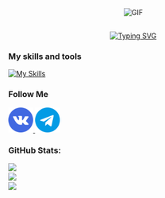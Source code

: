 <div id="header" style="text-align: center; margin-bottom: 20px;">
  <img 
    src="https://media.giphy.com/media/OwK8oFeh9C46Y/giphy.gif?cid=ecf05e47p5xsacestt011a6uzo720zvvlptai2ljv4mmh083&ep=v1_gifs_search&rid=giphy.gif&ct=g" 
    width="200" 
    alt="GIF" 
    style="margin-bottom: 10px;">
</div>

 <div class = "a" style="text-align: center">
 <a href="https://git.io/typing-svg"><img src="https://readme-typing-svg.demolab.com?font=Fira+Code&weight=450&size=30&duration=3000&pause=2500&color=6D9FFF&background=36FFF600&center=true&vCenter=true&width=900&lines=Hi,+call+me+NaoNao,+it's+more+convenient;А+student+of+applied+computer+science;Now+I’m+focusing+on+studying+at+the+university;Want+to+dive+deeper+into+car+programming." alt="Typing SVG" /></a>
 </div> 

### My skills and tools
[![My Skills](https://skillicons.dev/icons?i=python,cpp,html,css,arduino,figma)](https://skillicons.dev)

### Follow Me
<a href="https://vk.com/naonaogh">
  <img src="free-icon-vk-3670055.png" alt="VK" width="50" height="50">
</a>

<a href="https://t.me/naonaogh">
  <img src="free-icon-telegram-2111646.png" alt="Telegram" width="50" height="50">
</a>

### GitHub Stats:
![](https://github-readme-stats.vercel.app/api?username=naonaogh&theme=blueberry&hide_border=false&include_all_commits=false&count_private=false)<br/>
![](https://github-readme-streak-stats.herokuapp.com/?user=naonaogh&theme=blueberry&hide_border=false)<br/>
![](https://github-readme-stats.vercel.app/api/top-langs/?username=naonaogh&theme=blueberry&hide_border=false&include_all_commits=false&count_private=false&layout=compact)
